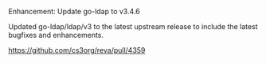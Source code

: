 Enhancement: Update go-ldap to v3.4.6

Updated go-ldap/ldap/v3 to the latest upstream release to include the latest
bugfixes and enhancements.

https://github.com/cs3org/reva/pull/4359
